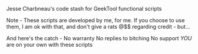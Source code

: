 Jesse Charbneau's code stash for GeekTool functional scripts


Note - These scripts are developed by me, for me.  If you choose to use them, I am ok with that, and don't give a rats @$$ regarding credit - but...

And here's the catch -
No warranty
No replies to bitching
No support
*YOU* are on your own with these scripts

